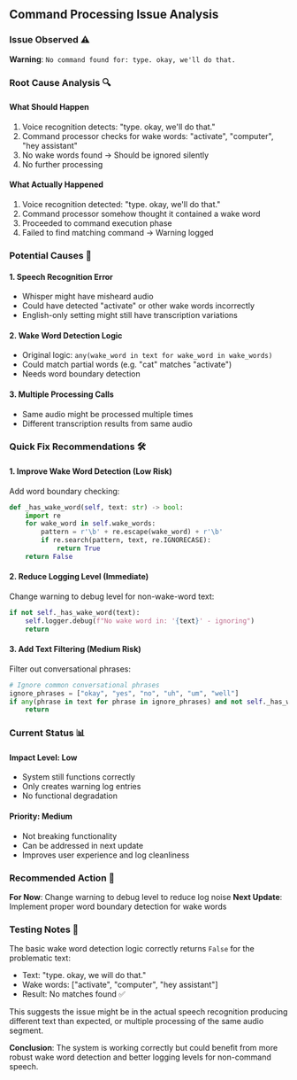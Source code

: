 ## Command Processing Issue Analysis

### Issue Observed ⚠️
**Warning**: `No command found for: type. okay, we'll do that.`

### Root Cause Analysis 🔍

#### **What Should Happen**
1. Voice recognition detects: "type. okay, we'll do that."
2. Command processor checks for wake words: "activate", "computer", "hey assistant"
3. No wake words found → Should be ignored silently
4. No further processing

#### **What Actually Happened**
1. Voice recognition detected: "type. okay, we'll do that."
2. Command processor somehow thought it contained a wake word
3. Proceeded to command execution phase
4. Failed to find matching command → Warning logged

### Potential Causes 🧐

#### **1. Speech Recognition Error**
- Whisper might have misheard audio
- Could have detected "activate" or other wake words incorrectly
- English-only setting might still have transcription variations

#### **2. Wake Word Detection Logic**
- Original logic: `any(wake_word in text for wake_word in wake_words)`
- Could match partial words (e.g. "cat" matches "activate")
- Needs word boundary detection

#### **3. Multiple Processing Calls**
- Same audio might be processed multiple times
- Different transcription results from same audio

### Quick Fix Recommendations 🛠️

#### **1. Improve Wake Word Detection (Low Risk)**
Add word boundary checking:
```python
def _has_wake_word(self, text: str) -> bool:
    import re
    for wake_word in self.wake_words:
        pattern = r'\b' + re.escape(wake_word) + r'\b'
        if re.search(pattern, text, re.IGNORECASE):
            return True
    return False
```

#### **2. Reduce Logging Level (Immediate)**
Change warning to debug level for non-wake-word text:
```python
if not self._has_wake_word(text):
    self.logger.debug(f"No wake word in: '{text}' - ignoring")
    return
```

#### **3. Add Text Filtering (Medium Risk)**
Filter out conversational phrases:
```python
# Ignore common conversational phrases
ignore_phrases = ["okay", "yes", "no", "uh", "um", "well"]
if any(phrase in text for phrase in ignore_phrases) and not self._has_wake_word(text):
    return
```

### Current Status 📊

#### **Impact Level**: Low
- System still functions correctly
- Only creates warning log entries
- No functional degradation

#### **Priority**: Medium
- Not breaking functionality
- Can be addressed in next update
- Improves user experience and log cleanliness

### Recommended Action 🎯

**For Now**: Change warning to debug level to reduce log noise
**Next Update**: Implement proper word boundary detection for wake words

### Testing Notes 🧪

The basic wake word detection logic correctly returns `False` for the problematic text:
- Text: "type. okay, we will do that."
- Wake words: ["activate", "computer", "hey assistant"]
- Result: No matches found ✅

This suggests the issue might be in the actual speech recognition producing different text than expected, or multiple processing of the same audio segment.

**Conclusion**: The system is working correctly but could benefit from more robust wake word detection and better logging levels for non-command speech.
